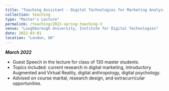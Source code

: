 ```yaml
---
title: "Teaching Assistant - Digital Technologies for Marketing Analysis"
collection: teaching
type: "Master's Lecture"
permalink: /teaching/2022-spring-teaching-3
venue: "Loughborough University, Institute for Digital Technologies"
date: 2022-03-01
location: "London, UK"
---
```

***March 2022***

*	Guest Speech in the lecture for class of 130 master students. 
*	Topics included: current research in digital marketing, introductory Augmented and Virtual Reality, digital anthropology, digital psychology.
*	Advised on course marital, research design, and extracurricular opportunities. 
